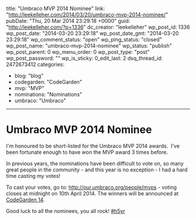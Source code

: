 title: "Umbraco MVP 2014 Nominee"
link: "http://leekelleher.com/2014/03/20/umbraco-mvp-2014-nominee/"
pubDate: "Thu, 20 Mar 2014 23:29:18 +0000"
guid: "http://leekelleher.com/?p=1336"
dc_creator: "leekelleher"
wp_post_id: 1336
wp_post_date: "2014-03-20 23:29:18"
wp_post_date_gmt: "2014-03-20 23:29:18"
wp_comment_status: "open"
wp_ping_status: "closed"
wp_post_name: "umbraco-mvp-2014-nominee"
wp_status: "publish"
wp_post_parent: 0
wp_menu_order: 0
wp_post_type: "post"
wp_post_password: ""
wp_is_sticky: 0_edit_last: 2
dsq_thread_id: 2472673412
categories:
  - blog: "blog"
  - codegarden: "CodeGarden"
  - mvp: "MVP"
  - nominations: "Nominations"
  - umbraco: "Umbraco"

---

# Umbraco MVP 2014 Nominee

I'm honoured to be short-listed for the Umbraco MVP 2014 awards.  I've been fortunate enough to have won the MVP award 3 times before.

In previous years, the nominations have been difficult to vote on, so many great people in the community - and this year is no exception - I had a hard time casting my votes!

To cast your votes, go to: <a href="http://our.umbraco.org/people/mvps">http://our.umbraco.org/people/mvps</a> - voting closes at midnight on 10th April 2014. The winners will be announced at <a href="http://codegarden14.com/">CodeGarden 14</a>.

Good luck to all the nominees, you all rock! <a href="http://h5yr.com">#h5yr</a>

&nbsp;